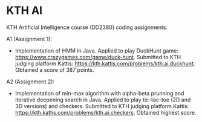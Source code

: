 # KTH AI

KTH Artificial Intelligence course (DD2380) coding assignments:

A1 (Assignment 1):
  - Implementation of HMM in Java. Applied to play DuckHunt game: https://www.crazygames.com/game/duck-hunt.
   Submitted to KTH judging platform Kattis: https://kth.kattis.com/problems/kth.ai.duckhunt. Obtained a score of 387 points.
 
A2 (Assignment 2):
  - Implementation of min-max algorithm with alpha-beta prunning and iterative deepening search in Java. Applied to play tic-tac-toe (2D and 3D versions) and checkers.
  Submitted to KTH judging platform Kattis: https://kth.kattis.com/problems/kth.ai.checkers. Obtained highest score.
